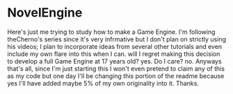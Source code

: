 # NovelEngine
Here's just me trying to study how to make a Game Engine. I'm following theCherno's series since it's very infrmative but I don't plan on strictly using his videos; I plan to incorporate ideas from several other tutorials and even include my own flare into this when I can. will I regret making this decision to develop a full Game Engine at 17 years old? yes. Do I care? no. Anyways that's all, since I'm just starting this I won't even pretend to claim any of this as my code but one day I'll be changing this portion of the readme because yes I'll have added maybe 5% of my own originality into it. Thanks.
